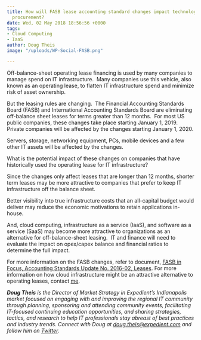 ```yaml
---
title: How will FASB lease accounting standard changes impact technology infrastructure
  procurement?
date: Wed, 02 May 2018 18:56:56 +0000
tags:
- Cloud Computing
- IaaS
author: Doug Theis
image: "/uploads/WP-Social-FASB.png"

---
```

Off-balance-sheet operating lease financing is used by many companies to manage spend on IT infrastructure.  Many companies use this vehicle, also known as an operating lease, to flatten IT infrastructure spend and minimize risk of asset ownership. 

But the leasing rules are changing.  The Financial Accounting Standards Board (FASB) and International Accounting Standards Board are eliminating off-balance sheet leases for terms greater than 12 months.  For most US public companies, these changes take place starting January 1, 2019.  Private companies will be affected by the changes starting January 1, 2020. 

Servers, storage, networking equipment, PCs, mobile devices and a few other IT assets will be affected by the changes. 

What is the potential impact of these changes on companies that have historically used the operating lease for IT infrastructure? 

Since the changes only affect leases that are longer than 12 months, shorter term leases may be more attractive to companies that prefer to keep IT infrastructure off the balance sheet. 

Better visibility into true infrastructure costs that an all-capital budget would deliver may reduce the economic motivations to retain applications in-house. 

And, cloud computing, infrastructure as a service (IaaS), and software as a service (SaaS) may become more attractive to organizations as an alternative for off-balance-sheet leasing.  IT and finance will need to evaluate the impact on opex/capex balance and financial ratios to determine the full impact. 

For more information on the FASB changes, refer to document, [FASB in Focus, Accounting Standards Update No. 2016-02, Leases](http://www.fasb.org/cs/ContentServer?c=Document_C&cid=1176167901255&d=&pagename=FASB%2FDocument_C%2FDocumentPage). For more information on how cloud infrastructure might be an attractive alternative to operating leases, contact [me](mailto:doug.theis@expedient.com).

**_Doug Theis_** _is the Director of Market Strategy in Expedient’s Indianapolis market focused on engaging with and improving the regional IT community through planning, sponsoring and attending community events, facilitating IT-focused continuing education opportunities, and sharing strategies, tactics, and research to help IT professionals stay abreast of best practices and industry trends. Connect with Doug at_ [_doug.theis@expedient.com_](mailto:doug.theis@expedient.com) _and follow him on_ [_Twitter_](https://twitter.com/dougtheis)_._